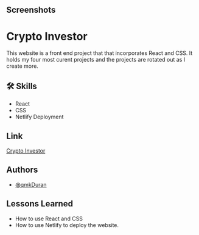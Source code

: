 ## Screenshots




# Crypto Investor

This website is a front end project that that incorporates React and CSS.
It holds my four most curent projects and the projects are rotated out as I 
create more. 



## 🛠 Skills
- React 
- CSS
- Netlify Deployment


## Link

[Crypto Investor](https://cryptoinvestor.netlify.app/)
## Authors

- [@qmkDuran](https://github.com/qmkDuran)


## Lessons Learned

- How to use React and CSS
- How to use Netlify to deploy the website. 
